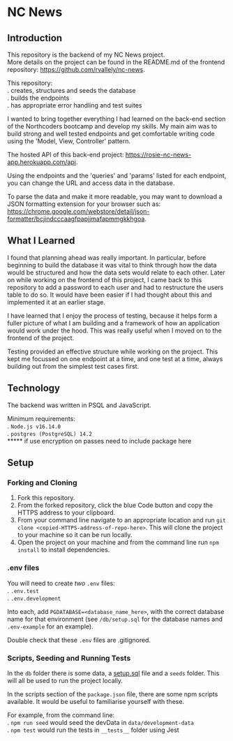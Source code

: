 # NC News

## Introduction

This repository is the backend of my NC News project.  
More details on the project can be found in the README.md of the frontend repository: https://github.com/rvallely/nc-news. 

This repository:  
. creates, structures and seeds the database  
. builds the endpoints  
. has appropriate error handling and test suites

I wanted to bring together everything I had learned on the back-end section of the Northcoders bootcamp and develop my skills. My main aim was to build strong and well tested endpoints and get comfortable writing code using the 'Model, View, Controller' pattern.

The hosted API of this back-end project: https://rosie-nc-news-app.herokuapp.com/api. 

Using the endpoints and the 'queries' and 'params' listed for each endpoint, you can change the URL and access data in the database.  
  
  To parse the data and make it more readable, you may want to download a JSON formatting extension for your browser such as: https://chrome.google.com/webstore/detail/json-formatter/bcjindcccaagfpapjjmafapmmgkkhgoa.

## What I Learned

I found that planning ahead was really important. In particular, before beginning to build the database it was vital to think through how the data would be structured and how the data sets would relate to each other. Later on while working on the frontend of this project, I came back to this repository to add a password to each user and had to restructure the users table to do so. It would have been easier if I had thought about this and implemented it at an earlier stage.

I have learned that I enjoy the process of testing, because it helps form a fuller picture of what I am building and a framework of how an application would work under the hood. This was really useful when I moved on to the frontend of the project. 

Testing provided an effective structure while working on the project. This kept me focussed on one endpoint at a time, and one test at a time, always building out from the simplest test cases first.

## Technology

The backend was written in PSQL and JavaScript.  
  
  Minimum requirements:  
. `Node.js v16.14.0`  
. `postgres (PostgreSQL) 14.2`  
***** if use encryption on passes need to include package here

## Setup

### Forking and Cloning 

1. Fork this repository.
2. From the forked repository, click the blue Code button and copy the HTTPS address to your clipboard. 
3. From your command line navigate to an appropriate location and run `git clone <copied-HTTPS-address-of-repo-here>`. This will clone the project to your machine so it can be run locally.
3. Open the project on your machine and from the command line run `npm install` to install dependencies.

### .env files

You will need to create _two_ `.env` files:  
. `.env.test`  
. `.env.development`

Into each, add `PGDATABASE=<database_name_here>`, with the correct database name for that environment (see `/db/setup.sql` for the database names and `.env-example` for an example). 

Double check that these `.env` files are .gitignored.

### Scripts, Seeding and Running Tests

In the `db` folder there is some data, a [setup.sql](./db/setup.sql) file and a `seeds` folder. This will all be used to run the project locally.

In the scripts section of the `package.json` file, there are some npm scripts available. It would be useful to familiarise yourself with these.
  
  For example, from the command line:  
  . `npm run seed` would seed the devData in `data/development-data`  
  . `npm test` would run the tests in `__tests__` folder using Jest
